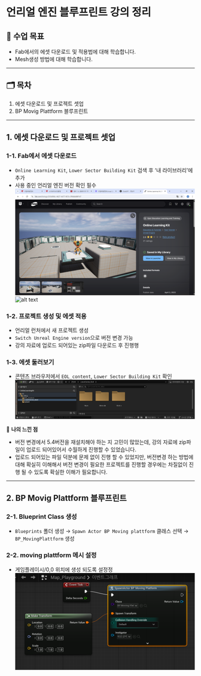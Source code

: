 # 언리얼 엔진 블루프린트 강의 정리


## 🎯 수업 목표

- Fab에서의 에셋 다운로드 및 적용법에 대해 학습합니다.
- Mesh생성 방법에 대해 학습합니다.

---

## 🗂️ 목차

1. 에셋 다운로드 및 프로젝트 셋업  
2. BP Movig Plattform 블루프린트 

---

## 1. 에셋 다운로드 및 프로젝트 셋업

### 1-1. Fab에서 에셋 다운로드
- `Online Learning Kit`, `Lower Sector Building Kit` 검색 후 ‘내 라이브러리’에 추가
- 사용 중인 언리얼 엔진 버전 확인 필수  
![alt text](image.png)
![alt text](image-1.png)

### 1-2. 프로젝트 생성 및 에셋 적용
- 언리얼 런처에서 새 프로젝트 생성
- `Switch Unreal Engine version`으로 버전 변경 가능  
- 강의 자료에 업로드 되어있는 zip파일 다운로드 후 진행행


### 1-3. 에셋 둘러보기
- 콘텐츠 브라우저에서 `EOL_content`, `Lower Sector Building Kit` 확인  
![alt text](image-2.png)

📝 **나의 느낀 점**  
- 버전 변경에서 5.4버전을 재설치해야 하는 지 고민이 많았는데, 강의 자료에 zip파일이 업로드 되어있어서 수월하게 진행할 수 있었습니다.
- 업로드 되어있는 파일 덕분에 문제 없이 진행 할 수 있었지만, 버전변경 하는 방법에 대해 확실히 이해해서 버전 변경이 필요한 프로젝트를 진행할 경우에는 차질없이 진행 될 수 있도록 확실한 이해가 필요합니다. 

---

## 2. BP Movig Plattform 블루프린트

### 2-1. Blueprint Class 생성
- `Blueprints` 폴더 생성 → `Spawn Actor BP Moving plattform` 클래스 선택 → `BP_MovingPlattform` 생성  


### 2-2. moving plattform 메시 설정
- 게임플레이시/0,0 위치에 생성 되도록 설정정
![alt text](image-3.png)


